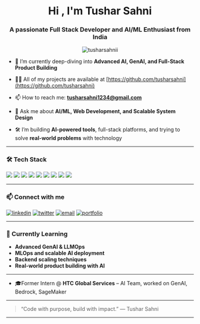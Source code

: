 <!-- Profile README for Tushar Sahni -->

<h1 align="center">Hi , I'm Tushar Sahni</h1>
<h3 align="center">A passionate Full Stack Developer and AI/ML Enthusiast from India</h3>

<p align="center">
  <img src="https://komarev.com/ghpvc/?username=tusharsahni&label=Profile%20views&color=0e75b6&style=flat" alt="tusharsahnii" />
</p>

- 🌱 I’m currently deep-diving into **Advanced AI, GenAI, and Full-Stack Product Building**

- 👨‍💻 All of my projects are available at [https://github.com/tusharsahni](https://github.com/tusharsahni)

- 📫 How to reach me: **tusharsahni1234@gmail.com**

- 💬 Ask me about **AI/ML, Web Development, and Scalable System Design**

- 🛠️ I’m building **AI-powered tools**, full-stack platforms, and trying to solve **real-world problems** with technology

---

### 🛠️ Tech Stack

<p align="left">
  <img src="https://img.shields.io/badge/Python-3776AB?style=for-the-badge&logo=python&logoColor=white"/>
  <img src="https://img.shields.io/badge/Node.js-339933?style=for-the-badge&logo=nodedotjs&logoColor=white"/>
  <img src="https://img.shields.io/badge/React-20232A?style=for-the-badge&logo=react&logoColor=61DAFB"/>
  <img src="https://img.shields.io/badge/Next.js-000000?style=for-the-badge&logo=nextdotjs&logoColor=white"/>
  <img src="https://img.shields.io/badge/TailwindCSS-38B2AC?style=for-the-badge&logo=tailwind-css&logoColor=white"/>
  <img src="https://img.shields.io/badge/FastAPI-009688?style=for-the-badge&logo=fastapi&logoColor=white"/>
  <img src="https://img.shields.io/badge/Express.js-404D59?style=for-the-badge"/>
  <img src="https://img.shields.io/badge/PostgreSQL-316192?style=for-the-badge&logo=postgresql&logoColor=white"/>
  <img src="https://img.shields.io/badge/AWS-FF9900?style=for-the-badge&logo=amazonaws&logoColor=white"/>
</p>

---


### 📫 Connect with me

<p align="left">
  <a href="https://www.linkedin.com/in/tushar-sahni-55057a1ab/" target="blank"><img align="center" src="https://img.shields.io/badge/LinkedIn-0A66C2?style=for-the-badge&logo=linkedin&logoColor=white" alt="linkedin" /></a>
  <a href="https://x.com/Tusharsahni29" target="blank"><img align="center" src="https://img.shields.io/badge/X-000000?style=for-the-badge&logo=twitter&logoColor=white" alt="twitter" /></a>
  <a href="mailto:tusharsahni1234@gmail.com"><img align="center" src="https://img.shields.io/badge/Gmail-D14836?style=for-the-badge&logo=gmail&logoColor=white" alt="email"/></a>
  <a href="https://portfolio-tusharsahnii.vercel.app" target="blank"><img align="center" src="https://img.shields.io/badge/Portfolio-121212?style=for-the-badge&logo=vercel&logoColor=white" alt="portfolio"/></a>
</p>

---

### 🧠 Currently Learning

- **Advanced GenAI & LLMOps**
- **MLOps and scalable AI deployment**
- **Backend scaling techniques**
- **Real-world product building with AI**

---

- 🎓Former Intern @ **HTC Global Services** – AI Team, worked on GenAI, Bedrock, SageMaker


---

> “Code with purpose, build with impact.” — Tushar Sahni

---

